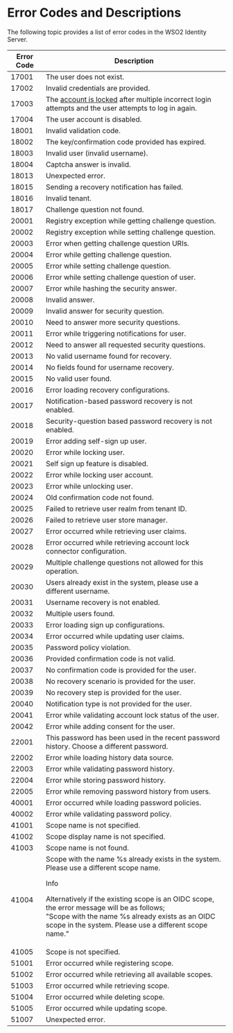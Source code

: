 # Error Codes and Descriptions

The following topic provides a list of error codes in the WSO2 Identity Server. 

| Error Code | Description                                                                                                                                                              |
|------------|--------------------------------------------------------------------------------------------------------------------------------------------------------------------------|
| 17001      | The user does not exist.                                                                                                                                  |
| 17002      | Invalid credentials are provided.                                                                                                                 |
| 17003      | The [account is locked](../../../guides/identity-lifecycles/account-locking-by-failed-login-attempts) after multiple incorrect login attempts and the user attempts to log in again. |
| 17004      | The user account is disabled.                                                                                                                     |
| 18001      | Invalid validation code.                                                                                                                                                 |
| 18002      | The key/confirmation code provided has expired.                                                                                                                          |
| 18003      | Invalid user (invalid username).                                                                                                                                         |
| 18004      | Captcha answer is invalid.                                                                                                                                               |
| 18013      | Unexpected error.                                                                                                                                                        |
| 18015      | Sending a recovery notification has failed.                                                                                                            |
| 18016      | Invalid tenant.                                                                                                                                                          |
| 18017      | Challenge question not found.                                                                                                                                            |
| 20001      | Registry exception while getting challenge question.                                                                                                                     |
| 20002      | Registry exception while setting challenge question.                                                                                                                     |
| 20003      | Error when getting challenge question URIs.                                                                                                                              |
| 20004      | Error while getting challenge question.                                                                                                                                  |
| 20005      | Error while setting challenge question.                                                                                                                                  |
| 20006      | Error while setting challenge question of user.                                                                                                                          |
| 20007      | Error while hashing the security answer.                                                                                                                                 |
| 20008      | Invalid answer.                                                                                                                                                          |
| 20009      | Invalid answer for security question.                                                                                                                                    |
| 20010      | Need to answer more security questions.                                                                                                                                  |
| 20011      | Error while triggering notifications for user.                                                                                                                           |
| 20012      | Need to answer all requested security questions.                                                                                                                         |
| 20013      | No valid username found for recovery.                                                                                                                                    |
| 20014      | No fields found for username recovery.                                                                                                                                   |
| 20015      | No valid user found.                                                                                                                                                     |
| 20016      | Error loading recovery configurations.                                                                                                                                   |
| 20017      | Notification-based password recovery is not enabled.                                                                                                                     |
| 20018      | Security-question based password recovery is not enabled.                                                                                                                |
| 20019      | Error adding self-sign up user.                                                                                                                                          |
| 20020      | Error while locking user.                                                                                                                                                |
| 20021      | Self sign up feature is disabled.                                                                                                                                        |
| 20022      | Error while locking user account.                                                                                                                                        |
| 20023      | Error while unlocking user.                                                                                                                                              |
| 20024      | Old confirmation code not found.                                                                                                                                         |
| 20025      | Failed to retrieve user realm from tenant ID.                                                                                                                            |
| 20026      | Failed to retrieve user store manager.                                                                                                                                   |
| 20027      | Error occurred while retrieving user claims.                                                                                                                             |
| 20028      | Error occurred while retrieving account lock connector configuration.                                                                                                    |
| 20029      | Multiple challenge questions not allowed for this operation.                                                                                                             |
| 20030      | Users already exist in the system, please use a different username.                                                                                                      |
| 20031      | Username recovery is not enabled.                                                                                                                                        |
| 20032      | Multiple users found.                                                                                                                                                    |
| 20033      | Error loading sign up configurations.                                                                                                                                     |
| 20034      | Error occurred while updating user claims.                                                                                                                               |
| 20035      | Password policy violation.                                                                                                                                              |
| 20036      | Provided confirmation code is not valid.                                                                                                                                 |
| 20037      | No confirmation code is provided for the user.                                                                                                                               |
| 20038      | No recovery scenario is provided for the user.                                                                                                                               |
| 20039      | No recovery step is provided for the user.                                                                                                                                   |
| 20040      | Notification type is not provided for the user.                                                                                                                              |
| 20041      | Error while validating account lock status of the user.                                                                                                                      |
| 20042      | Error while adding consent for the user.                                                                                                                                     |
| 22001      | This password has been used in the recent password history. Choose a different password.                                                                                 |
| 22002      | Error while loading history data source.                                                                                                                                 |
| 22003      | Error while validating password history.                                                                                                                                 |
| 22004      | Error while storing password history.                                                                                                                                    |
| 22005      | Error while removing password history from users.                                                                                                                        |
| 40001      | Error occurred while loading password policies.                                                                                                                          |
| 40002      | Error while validating password policy.                                                                                                                                  |
| 41001      | Scope name is not specified.                                                                                                                                             |
| 41002      | Scope display name is not specified.                                                                                                                                     |
| 41003      | Scope name is not found.                                                                                                                                                 |
| 41004      | Scope with the name %s already exists in the system. Please use a different scope name.<br> <div class="admonition info"><p class="admonition-title">Info</p> <p>Alternatively if the existing scope is an OIDC scope, the error message will be as follows;<br>"Scope with the name %s already exists as an OIDC scope in the system. Please use a different scope name."</p></div>                                                                                 |
| 41005      | Scope is not specified.                                                                                                                                                  |
| 51001      | Error occurred while registering scope.                                                                                                                                  |
| 51002      | Error occurred while retrieving all available scopes.                                                                                                                    |
| 51003      | Error occurred while retrieving scope.                                                                                                                                   |
| 51004      | Error occurred while deleting scope.                                                                                                                                     |
| 51005      | Error occurred while updating scope.                                                                                                                                     |
| 51007      | Unexpected error.                                                                                                                                                        |
